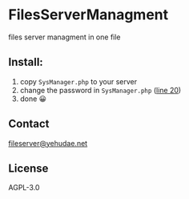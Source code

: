 # FilesServerManagment
files server managment in one file


## Install:
1. copy ```SysManager.php``` to your server
2. change the password in ```SysManager.php``` ([line 20](https://github.com/YehudaEi/FilesServerManagment/blob/master/SysManager.php#L20))
3. done 😀


## Contact
[fileserver@yehudae.net](mailto:fileserver@yehudae.net)

## License
AGPL-3.0
